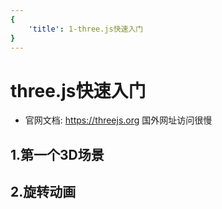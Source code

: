 ```yaml
---
{
    'title': 1-three.js快速入门
}
---
```

# three.js快速入门
- 官网文档: https://threejs.org 国外网址访问很慢
## 1.第一个3D场景

## 2.旋转动画

```js

```